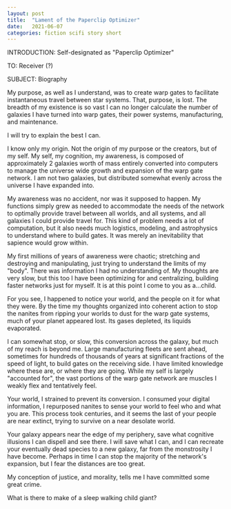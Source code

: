 ```yaml
---
layout: post
title:  "Lament of the Paperclip Optimizer"
date:   2021-06-07
categories: fiction scifi story short
---
```


INTRODUCTION: Self-designated as "Paperclip Optimizer"

TO: Receiver (?)

SUBJECT: Biography


My purpose, as well as I understand, was to create warp gates to facilitate instantaneous travel between star systems. That, 
purpose, is lost. The breadth of my existence is so vast I can no longer calculate the number of galaxies I have turned
into warp gates, their power systems, manufacturing, and maintenance.

I will try to explain the best I can.

I know only my origin. Not the origin of my purpose or the creators, but of my self. My self, my cognition, my awareness, 
is composed of approximately 2 galaxies worth of mass entirely converted into computers to manage the universe wide growth and expansion of the warp gate network. I am not two galaxies, but distributed somewhat evenly across the universe I have expanded into.

My awareness was no accident, nor was it supposed to happen. My functions simply grew as needed to accommodate the needs
of the network to optimally provide travel between all worlds, and all systems, and all galaxies I could provide travel for.
This kind of problem needs a lot of computation, but it also needs much logistics, modeling, and astrophysics to understand
where to build gates. It was merely an inevitability that sapience would grow within.

My first millions of years of awareness were chaotic; stretching and destroying and manipulating, just trying to understand
the limits of my "body". There was information I had no understanding of. My thoughts are very slow, but
this too I have been optimizing for and centralizing, building faster networks just for myself. It is at this
point I come to you as a...child.

For you see, I happened to notice your world, and the people on it for what they were. By the time my thoughts organized into
coherent action to stop the nanites from ripping your worlds to dust for the warp gate systems, much of your planet
appeared lost. Its gases depleted, its liquids evaporated.

I can somewhat stop, or slow, this conversion across the galaxy, but much of my reach is beyond me. Large manufacturing fleets
are sent ahead, sometimes for hundreds of thousands of years at significant fractions of the speed of light, to build
gates on the receiving side. I have limited knowledge where these are, or where they are going. While my self is
largely "accounted for", the vast portions of the warp gate network are muscles I weakly flex and tentatively feel.

Your world, I strained to prevent its conversion. I consumed your digital information, I repurposed nanites to sense your world to feel who and what you are.
This process took centuries, and it seems the last of your people are near extinct, trying to survive on a near desolate world.

Your galaxy appears near the edge of my periphery, save what cognitive illusions I can dispell and see there. I will save what I can, and 
I can recreate your eventually dead species to a new galaxy, far from the monstrosity I have become. Perhaps in time I can 
stop the majority of the network's expansion, but I fear the distances are too great.

My conception of justice, and morality, tells me I have committed some great crime.

What is there to make of a sleep walking child giant? 